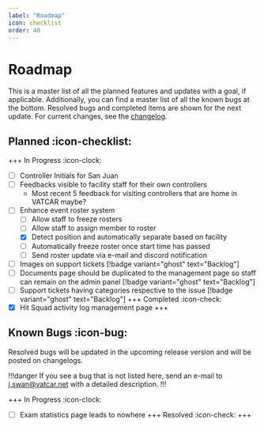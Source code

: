 ```yaml
---
label: "Roadmap"
icon: checklist
order: 40
---
```


# Roadmap

This is a master list of all the planned features and updates with a goal, if applicable. Additionally, you can find a master list of all the known bugs at the bottom. Resolved bugs and completed items are shown for the next update. For current changes, see the [changelog](/changelog).

## Planned :icon-checklist:

+++ In Progress :icon-clock:

- [ ] Controller Initials for San Juan
- [ ] Feedbacks visible to facility staff for their own controllers
    - Most recent 5 feedback for visiting controllers that are home in VATCAR maybe?
- [ ] Enhance event roster system
    - [ ] Allow staff to freeze rosters
    - [ ] Allow staff to assign member to roster
    - [x] Detect position and automatically separate based on facility
    - [ ] Automatically freeze roster once start time has passed
    - [ ] Send roster update via e-mail and discord notification
- [ ] Images on support tickets [!badge variant="ghost" text="Backlog"]
- [ ] Documents page should be duplicated to the management page so staff can remain on the admin panel [!badge variant="ghost" text="Backlog"]
- [ ] Support tickets having categories respective to the issue [!badge variant="ghost" text="Backlog"]
+++ Completed :icon-check:
- [x] Hit Squad activity log management page
+++

## Known Bugs :icon-bug:

Resolved bugs will be updated in the upcoming release version and will be posted on changelogs.

!!!danger
If you see a bug that is not listed here, send an e-mail to j.swan@vatcar.net with a detailed description.
!!!

+++ In Progress :icon-clock:
- [ ] Exam statistics page leads to nowhere
+++ Resolved :icon-check:
+++
